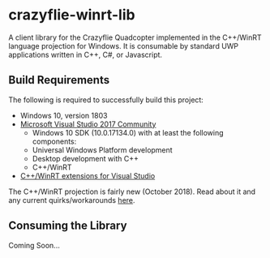 crazyflie-winrt-lib
===================
A client library for the Crazyflie Quadcopter implemented in the C++/WinRT
language projection for Windows. It is consumable by standard UWP applications
written in C++, C#, or Javascript.

Build Requirements
------------------
The following is required to successfully build this project:
- Windows 10, version 1803
- [Microsoft Visual Studio 2017 Community](https://visualstudio.microsoft.com/vs/community/)
  - Windows 10 SDK (10.0.17134.0) with at least the following components:
  - Universal Windows Platform development
  - Desktop development with C++
  - C++/WinRT
- [C++/WinRT extensions for Visual Studio](https://marketplace.visualstudio.com/items?itemName=CppWinRTTeam.cppwinrt101804264)

The C++/WinRT projection is fairly new (October 2018). Read about it and any
current quirks/workarounds [here](https://docs.microsoft.com/en-us/windows/uwp/cpp-and-winrt-apis/).

Consuming the Library
---------------------
Coming Soon...
